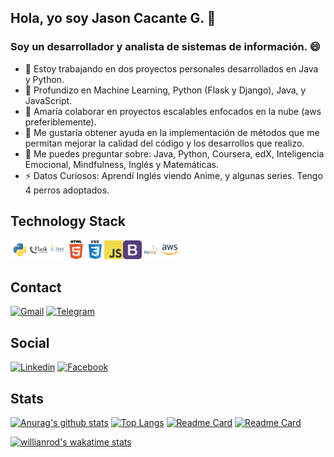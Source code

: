 ## Hola, yo soy Jason Cacante G. 👋 
### Soy un desarrollador y analista de sistemas de información. :smile:

- 🔭 Estoy trabajando en dos proyectos personales desarrollados en Java y Python.
- 🌱 Profundizo en Machine Learning, Python (Flask y Django), Java, y JavaScript.
- 👯 Amaría colaborar en proyectos escalables enfocados en la nube (aws preferiblemente).
- 🤔 Me gustaría obtener ayuda en la implementación de métodos que me permitan mejorar la calidad del código y los desarrollos que realizo.
- 💬 Me puedes preguntar sobre: Java, Python, Coursera, edX, Inteligencia Emocional, Mindfulness, Inglés y Matemáticas.
- ⚡ Datos Curiosos: Aprendí Inglés viendo Anime, y algunas series. Tengo 4 perros adoptados.

## Technology Stack
<img align="left" alt="Python" width="30px" title="Python" src="https://raw.githubusercontent.com/github/explore/80688e429a7d4ef2fca1e82350fe8e3517d3494d/topics/python/python.png"/>
<img align="left" alt="Flask" width="30px" title="Flask" src="https://raw.githubusercontent.com/github/explore/80688e429a7d4ef2fca1e82350fe8e3517d3494d/topics/flask/flask.png"/>
<img align="left" alt="Java" width="30px" title="Java" src="https://raw.githubusercontent.com/github/explore/80688e429a7d4ef2fca1e82350fe8e3517d3494d/topics/java/java.png"/>
<img align="left" alt="HTML5" width="30px" title="HTML5" src="https://raw.githubusercontent.com/github/explore/80688e429a7d4ef2fca1e82350fe8e3517d3494d/topics/html/html.png"/>
<img align="left" alt="CSS3" width="30px" title="CSS3" src="https://raw.githubusercontent.com/github/explore/80688e429a7d4ef2fca1e82350fe8e3517d3494d/topics/css/css.png"/>
<img align="left" alt="JavaScript" width="30px"  title="JavaSript" src="https://raw.githubusercontent.com/github/explore/80688e429a7d4ef2fca1e82350fe8e3517d3494d/topics/javascript/javascript.png"/>
<img align="left" alt="Bootstrap" width="30px" title="Bootstrap" src="https://raw.githubusercontent.com/github/explore/80688e429a7d4ef2fca1e82350fe8e3517d3494d/topics/bootstrap/bootstrap.png"/>
<img align="left" alt="MySql" width="30px" title="MySql" src="https://raw.githubusercontent.com/github/explore/80688e429a7d4ef2fca1e82350fe8e3517d3494d/topics/mysql/mysql.png"/>
<img align="left" alt="Amazon aws" width="30px" title="Amazon aws" src="https://raw.githubusercontent.com/github/explore/fbceb94436312b6dacde68d122a5b9c7d11f9524/topics/aws/aws.png"/>

<br></br>
## Contact
[![Gmail](https://img.shields.io/badge/Gmail-D14836?style=for-the-badge&logo=gmail&logoColor=white&)](mailto:jason.cacante@gmail.com)
[![Telegram](https://img.shields.io/badge/Telegram-2CA5E0?style=for-the-badge&logo=telegram&logoColor=white)](https://t.me/JasonCacante)

## Social
[![Linkedin](https://img.shields.io/badge/LinkedIn-0077B5?style=for-the-badge&logo=linkedin&logoColor=white)](https://www.linkedin.com/in/JasonCacante)
[![Facebook](https://img.shields.io/badge/Facebook-1877F2?style=for-the-badge&logo=facebook&logoColor=white)](https://www.facebook.com/JasonCacante/)

## Stats
[![Anurag's github stats](https://github-readme-stats.vercel.app/api?username=JasonCacante&show_icons=true&theme=radical)](https://github.com/JasonCacante/JasonCacante)
[![Top Langs](https://github-readme-stats.vercel.app/api/top-langs/?username=JasonCacante)](https://github.com/JasonCacante/JasonCacante)
[![Readme Card](https://github-readme-stats.vercel.app/api/pin/?username=JasonCacante&repo=Cafeteria_pyFlask&show_owner=JasonCacante&bg_color=#00008b)](https://github.com/JasonCacante/Cafeteria_pyFlask)
[![Readme Card](https://github-readme-stats.vercel.app/api/pin/?username=JasonCacante&repo=Template_LP&show_owner=JasonCacante&bg_color=#00008b)](https://github.com/JasonCacante/Template_LP)

[![willianrod's wakatime stats](https://github-readme-stats.vercel.app/api/wakatime?username=@JasonCacante)](https://github.com/JasonCacante/JasonCacante)
